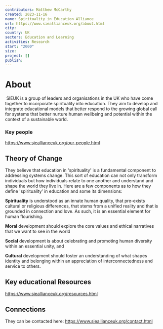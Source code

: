 ```yaml
---
contributors: Matthew McCarthy
created: 2023-11-16
name: Spirituality in Education Alliance
url: https://www.sieallianceuk.org/about.html
city: 
country: UK
sectors: Education and Learning
activities: Research
start: "2000"
size: 
project: []
publish:
---
```


# About 

 SIEUK is a group of leaders and organisations in the UK who have come together to incorporate spirituality into education. They aim to develop and integrate  educational models that better respond to the growing global call for systems that better nurture human wellbeing and potential within the context of a sustainable world.

### Key people 

https://www.sieallianceuk.org/our-people.html
## Theory of Change 

They believe that education in 'spirituality' is a fundamental component to addressing systems change. This sort of education can not only transform individuals but how individuals relate to one another and understand and shape the world they live in. Here are a few components as to how they define 'spirituality' in education and some its dimensions: 

**Spirituality** is understood as an innate human quality, that pre-exists cultural or religious differences, that stems from a unified reality and that is grounded in connection and love. As such, it is an essential element for human flourishing.  
  
**Moral** development should explore the core values and ethical narratives that we want to see in the world  
  
**Social** development is about celebrating and promoting human diversity within an essential unity, and  
  
**Cultural** development should foster an understanding of what shapes identity and belonging within an appreciation of interconnectedness and service to others.
## Key educational Resources 

https://www.sieallianceuk.org/resources.html
## Connections 

They can be contacted here: https://www.sieallianceuk.org/contact.html
